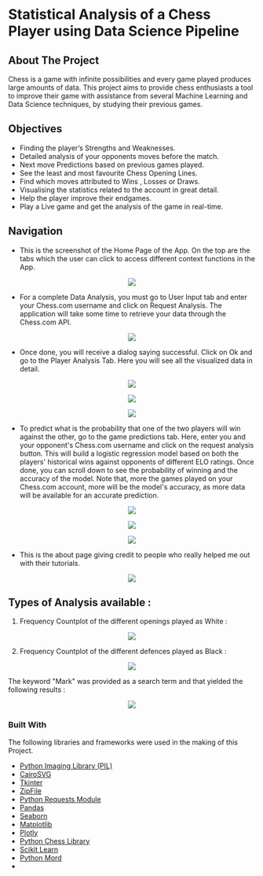 # Statistical Analysis of a Chess Player using Data Science Pipeline

## About The Project

Chess is a game with infinite possibilities and every game played produces large amounts of data. This project aims to provide chess enthusiasts a tool to improve their game with assistance from several Machine Learning and Data Science techniques, by studying their previous games.

## Objectives
* Finding the player’s Strengths and Weaknesses.
* Detailed analysis of your opponents moves before the match.
* Next move Predictions based on previous games played.
* See the least and most favourite Chess Opening Lines.
* Find which moves attributed to Wins , Losses or Draws.
* Visualising the statistics related to the account in great detail.
* Help the player improve their endgames.
* Play a Live game and get the analysis of the game in real-time.

## Navigation

* This is the screenshot of the Home Page of the App. On the top are the tabs which the user can click to access different context functions in the App.

<p align="center">
  <a href="https://github.com/yogen-ghodke-113/Statistical-Analysis-of-a-Chess-Player-using-Data-Science-Pipeline">
    <img src="/readme_files/home.png">
  </a>
  </p>


* For a complete Data Analysis, you must go to User Input tab and enter your Chess.com username and click on Request Analysis. The application will take some time to retrieve your data through the Chess.com API.

<p align="center">
  <a href="https://github.com/yogen-ghodke-113/Statistical-Analysis-of-a-Chess-Player-using-Data-Science-Pipeline">
    <img src="/readme_files/userinput.png">
  </a>
  </p>
  
* Once done, you will receive a dialog saying successful. Click on Ok and go to the Player Analysis Tab. Here you will see all the visualized data in detail.

<p align="center">
  <a href="https://github.com/yogen-ghodke-113/Statistical-Analysis-of-a-Chess-Player-using-Data-Science-Pipeline">
    <img src="/readme_files/playeranalysis.png">
  </a>
  </p>
  
<p align="center">
  <a href="https://github.com/yogen-ghodke-113/Statistical-Analysis-of-a-Chess-Player-using-Data-Science-Pipeline">
    <img src="/readme_files/topmoves.png">
  </a>
  </p> 
  
<p align="center">
  <a href="https://github.com/yogen-ghodke-113/Statistical-Analysis-of-a-Chess-Player-using-Data-Science-Pipeline">
    <img src="/readme_files/strengthsweaknesses.png">
  </a>
  </p> 
  
* To predict what is the probability that one of the two players will win against the other, go to the game predictions tab. Here, enter you and your opponent's Chess.com username and click on the request analysis button. This will build a logistic regression model based on both the players' historical wins against opponents of different ELO ratings. Once done, you can scroll down to see the probability of winning and the accuracy of the model. Note that, more the games played on your Chess.com account, more will be the model's accuracy, as more data will be available for an accurate prediction.

<p align="center">
  <a href="https://github.com/yogen-ghodke-113/Statistical-Analysis-of-a-Chess-Player-using-Data-Science-Pipeline">
    <img src="/readme_files/gameprediction.png">
  </a>
  </p> 

<p align="center">
  <a href="https://github.com/yogen-ghodke-113/Statistical-Analysis-of-a-Chess-Player-using-Data-Science-Pipeline">
    <img src="/readme_files/regression.png">
  </a>
  </p> 
 
 <p align="center">
  <a href="https://github.com/yogen-ghodke-113/Statistical-Analysis-of-a-Chess-Player-using-Data-Science-Pipeline">
    <img src="/readme_files/predictionresult.png">
  </a>
  </p> 
 
* This is the about page giving credit to people who really helped me out with their tutorials.

 <p align="center">
  <a href="https://github.com/yogen-ghodke-113/Statistical-Analysis-of-a-Chess-Player-using-Data-Science-Pipeline">
    <img src="/readme_files/about.png">
  </a>
  </p> 


## Types of Analysis available :

1. Frequency Countplot of the different openings played as White :

 <p align="center">
  <a href="https://github.com/yogen-ghodke-113/Statistical-Analysis-of-a-Chess-Player-using-Data-Science-Pipeline">
    <img src="/tyrange/about.png">
  </a>
  </p> 
  
2. Frequency Countplot of the different defences played as Black :

 <p align="center">
  <a href="https://github.com/yogen-ghodke-113/Statistical-Analysis-of-a-Chess-Player-using-Data-Science-Pipeline">
    <img src="/tyrange/top_op_wh.png">
  </a>
  </p> 

The keyword "Mark" was provided as a search term and that yielded the following results : 

<p align="center">
  <a href="https://github.com/yogen-ghodke-113/Using-Face-Detection-and-OCR-for-help-in-Crime-Investigation">
    <img src="tyrange/top_op_bl.png">
  </a>
  </p>


### Built With
The following libraries and frameworks were used in the making of this Project.
* [Python Imaging Library (PIL)](https://pypi.org/project/Pillow/)
* [CairoSVG](https://pypi.org/project/CairoSVG/)
* [Tkinter](https://docs.python.org/3/library/tkinter.html)
* [ZipFile](https://docs.python.org/3/library/zipfile.html)
* [Python Requests Module](https://docs.python-requests.org/)
* [Pandas](https://pandas.pydata.org/)
* [Seaborn](https://seaborn.pydata.org/)
* [Matplotlib](https://matplotlib.org/)
* [Plotly](https://plotly.com/)
* [Python Chess Library](https://python-chess.readthedocs.io/en/latest/pgn.html)
* [Scikit Learn](https://scikit-learn.org/)
* [Python Mord](https://pypi.org/project/mord/)
* 


